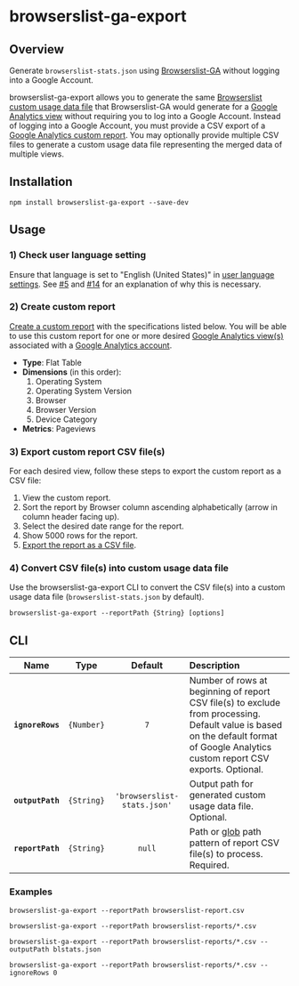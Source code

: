 # browserslist-ga-export

## Overview

Generate `browserslist-stats.json` using [Browserslist-GA](https://github.com/browserslist/browserslist-ga) without logging into a Google Account.

browserslist-ga-export allows you to generate the same [Browserslist](https://github.com/browserslist/browserslist) [custom usage data file](https://github.com/browserslist/browserslist#custom-usage-data) that Browserslist-GA would generate for a [Google Analytics view](https://support.google.com/analytics/answer/2649553?hl=en) without requiring you to log into a Google Account. Instead of logging into a Google Account, you must provide a CSV export of a [Google Analytics custom report](https://support.google.com/analytics/answer/1151300?hl=en). You may optionally provide multiple CSV files to generate a custom usage data file representing the merged data of multiple views.

## Installation

```
npm install browserslist-ga-export --save-dev
```

## Usage

### 1) Check user language setting

Ensure that language is set to "English (United States)" in [user language settings](https://support.google.com/analytics/answer/3210078?hl=en). See [#5](https://github.com/browserslist/browserslist-ga-export/pull/5) and [#14](https://github.com/browserslist/browserslist-ga-export/issues/14) for an explanation of why this is necessary.

### 2) Create custom report

[Create a custom report](https://support.google.com/analytics/answer/1151300?hl=en) with the specifications listed below. You will be able to use this custom report for one or more desired [Google Analytics view(s)](https://support.google.com/analytics/answer/2649553?hl=en) associated with a [Google Analytics account](https://support.google.com/analytics/topic/1009690?hl=en&ref_topic=1726911).

  - **Type**: Flat Table
  - **Dimensions** (in this order):
    1. Operating System
    2. Operating System Version
    3. Browser
    4. Browser Version
    5. Device Category
  - **Metrics**: Pageviews

### 3) Export custom report CSV file(s)

For each desired view, follow these steps to export the custom report as a CSV file:

1. View the custom report.
2. Sort the report by Browser column ascending alphabetically (arrow in column header facing up).
3. Select the desired date range for the report.
4. Show 5000 rows for the report.
5. [Export the report as a CSV file](https://support.google.com/analytics/answer/1038573?hl=en).

### 4) Convert CSV file(s) into custom usage data file

Use the browserslist-ga-export CLI to convert the CSV file(s) into a custom usage data file (`browserslist-stats.json` by default).

```
browserslist-ga-export --reportPath {String} [options]
```

## CLI

|Name|Type|Default|Description|
|:--:|:--:|:-----:|:----------|
|**`ignoreRows`**|`{Number}`|`7`|Number of rows at beginning of report CSV file(s) to exclude from processing. Default value is based on the default format of Google Analytics custom report CSV exports. Optional.|
|**`outputPath`** |`{String}`|`'browserslist-stats.json'`|Output path for generated custom usage data file. Optional.|
|**`reportPath`**|`{String}`|`null`|Path or [glob](https://www.npmjs.com/package/glob) path pattern of report CSV file(s) to process. Required.|

### Examples

```
browserslist-ga-export --reportPath browserslist-report.csv
```

```
browserslist-ga-export --reportPath browserslist-reports/*.csv
```

```
browserslist-ga-export --reportPath browserslist-reports/*.csv --outputPath blstats.json
```

```
browserslist-ga-export --reportPath browserslist-reports/*.csv --ignoreRows 0
```
